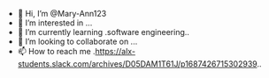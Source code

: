 - 👋 Hi, I’m @Mary-Ann123
- 👀 I’m interested in ...
- 🌱 I’m currently learning .software engineering..
- 💞️ I’m looking to collaborate on ...
- 📫 How to reach me .https://alx-students.slack.com/archives/D05DAM1T61J/p1687426715302939..

<!---
Mary-Ann123/Mary-Ann123 is a ✨ special ✨ repository because its `README.md` (this file) appears on your GitHub profile.
You can click the Preview link to take a look at your changes.
--->
